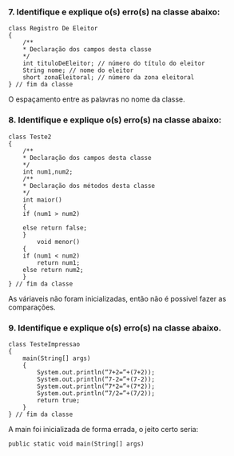 ### 7. Identifique e explique o(s) erro(s) na classe abaixo:

```
class Registro De Eleitor
{
    /**
    * Declaração dos campos desta classe
    */
    int tituloDeEleitor; // número do título do eleitor
    String nome; // nome do eleitor
    short zonaEleitoral; // número da zona eleitoral
} // fim da classe
```

O espaçamento entre as palavras no nome da classe.

### 8. Identifique e explique o(s) erro(s) na classe abaixo:

```
class Teste2
{
    /**
    * Declaração dos campos desta classe
    */
    int num1,num2;
    /**
    * Declaração dos métodos desta classe
    */
    int maior()
    {
    if (num1 > num2)
        
    else return false;
    }
        void menor()
    {
    if (num1 < num2)
        return num1;
    else return num2;
    }
} // fim da classe
```

As váriaveis não foram inicializadas, então não é possivel fazer as comparações.

### 9. Identifique e explique o(s) erro(s) na classe abaixo.

```
class TesteImpressao
{
    main(String[] args)
    {
        System.out.println(“7+2=”+(7+2));
        System.out.println(“7-2=”+(7-2));
        System.out.println(“7*2=”+(7*2));
        System.out.println(“7/2=”+(7/2));
        return true;
    }
} // fim da classe
```

A main foi inicializada de forma errada, o jeito certo seria:
```
public static void main(String[] args)
```

